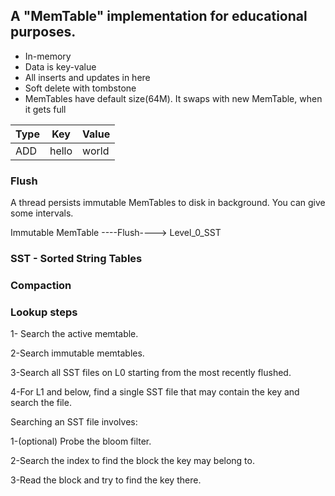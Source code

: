 ## A "MemTable" implementation for educational purposes.

- In-memory
- Data is key-value
- All inserts and updates in here
- Soft delete with tombstone
- MemTables have default size(64M). It swaps with new MemTable, when it gets full

| Type | Key   | Value | 
|------|-------|-------|
| ADD  | hello | world |

### Flush
A thread persists immutable MemTables to disk in background. You can give some intervals.

Immutable MemTable ----Flush----> Level_0_SST


### SST - Sorted String Tables

### Compaction


### Lookup steps
1- Search the active memtable.

2-Search immutable memtables.

3-Search all SST files on L0 starting from the most recently flushed.

4-For L1 and below, find a single SST file that may contain the key and search the file.

Searching an SST file involves:

1-(optional) Probe the bloom filter.

2-Search the index to find the block the key may belong to.

3-Read the block and try to find the key there.




